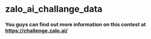# zalo_ai_challange_data

### You guys can find out more information on this contest at https://challenge.zalo.ai/
